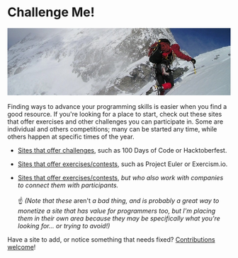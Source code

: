 # Challenge Me!

![](z-climbing.jpg)

Finding ways to advance your programming skills is easier when you find a good resource. If you're looking for a place to start, check out these sites that offer exercises and other challenges you can participate in. Some are individual and others competitions; many can be started any time, while others happen at specific times of the year.

* [Sites that offer challenges](challenges.md), such as 100 Days of Code or Hacktoberfest.

* [Sites that offer exercises/contests](practice.md), such as Project Euler or Exercism.io.

* [Sites that offer exercises/contests](job-practice.md), *but who also work with companies to connect them with participants.*<br><br>&#x261D; *(Note that these* aren't *a bad thing, and is probably a great way to monetize a site that has value for programmers too, but I'm placing them in their own area because they may be specifically what you're looking for... or trying to avoid!)*

Have a site to add, or notice something that needs fixed? [Contributions welcome](CONTRIBUTING.md)!
